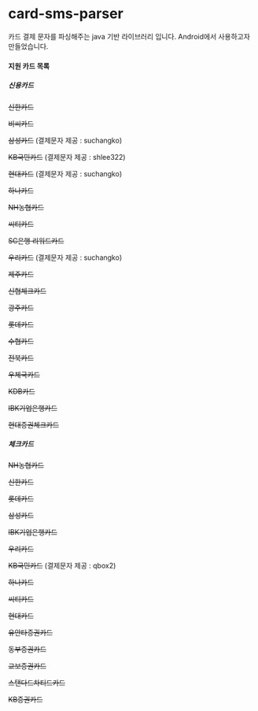 # card-sms-parser
카드 결제 문자를 파싱해주는 java 기반 라이브러리 입니다. Android에서 사용하고자 만들었습니다.

#### 지원 카드 목록

##### 신용카드

~~신한카드~~

~~비씨카드~~

~~삼성카드~~ (결제문자 제공 : suchangko)

~~KB국민카드~~ (결제문자 제공 : shlee322)

~~현대카드~~ (결제문자 제공 : suchangko)

~~하나카드~~

~~NH농협카드~~

~~씨티카드~~

~~SC은행 리워드카드~~

~~우리카드~~ (결제문자 제공 : suchangko)

~~제주카드~~

~~신협체크카드~~

~~광주카드~~

~~롯데카드~~

~~수협카드~~

~~전북카드~~

~~우체국카드~~

~~KDB카드~~

~~IBK기업은행카드~~

~~현대증권체크카드~~



##### 체크카드

~~NH농협카드~~

~~신한카드~~

~~롯데카드~~

~~삼성카드~~

~~IBK기업은행카드~~

~~우리카드~~

~~KB국민카드~~ (결제문자 제공 : qbox2)

~~하나카드~~

~~씨티카드~~

~~현대카드~~

~~유안타증권카드~~

~~동부증권카드~~

~~교보증권카드~~

~~스탠다드차티드카드~~

~~KB증권카드~~
